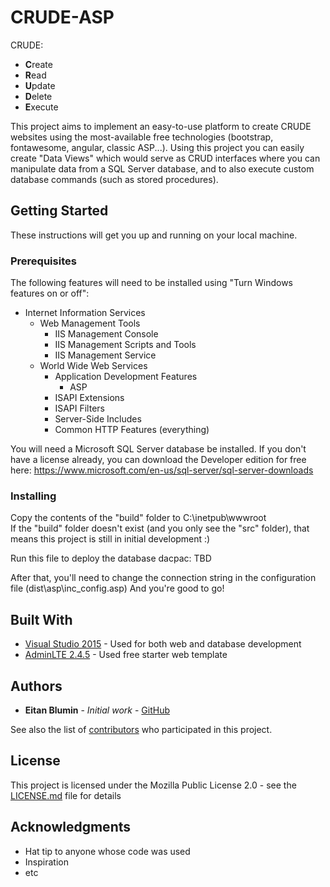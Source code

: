 # CRUDE-ASP

CRUDE:

- **C**reate
- **R**ead
- **U**pdate
- **D**elete
- **E**xecute

This project aims to implement an easy-to-use platform to create CRUDE websites using the most-available free technologies (bootstrap, fontawesome, angular, classic ASP...).
Using this project you can easily create "Data Views" which would serve as CRUD interfaces where you can manipulate data from a SQL Server database, and to also execute custom database commands (such as stored procedures).

## Getting Started

These instructions will get you up and running on your local machine.

### Prerequisites

The following features will need to be installed using "Turn Windows features on or off":
- Internet Information Services
  - Web Management Tools
    - IIS Management Console
    - IIS Management Scripts and Tools
    - IIS Management Service
  - World Wide Web Services
    - Application Development Features
      - ASP
 	 - ISAPI Extensions
 	 - ISAPI Filters
 	 - Server-Side Includes
    - Common HTTP Features (everything)

You will need a Microsoft SQL Server database be installed.
If you don't have a license already, you can download the Developer edition for free here:
https://www.microsoft.com/en-us/sql-server/sql-server-downloads

### Installing

Copy the contents of the "build" folder to C:\inetpub\wwwroot\
If the "build" folder doesn't exist (and you only see the "src" folder), that means this project is still in initial development :)

Run this file to deploy the database dacpac: TBD

After that, you'll need to change the connection string in the configuration file (dist\asp\inc_config.asp)
And you're good to go!

## Built With

* [Visual Studio 2015](https://visualstudio.microsoft.com/vs/older-downloads/) - Used for both web and database development
* [AdminLTE 2.4.5](https://adminlte.io/) - Used free starter web template

## Authors

* **Eitan Blumin** - *Initial work* - [GitHub](https://github.com/EitanBlumin)

See also the list of [contributors](https://github.com/EitanBlumin/CRUDE-ASP/graphs/contributors) who participated in this project.

## License

This project is licensed under the Mozilla Public License 2.0 - see the [LICENSE.md](https://github.com/EitanBlumin/CRUDE-ASP/blob/master/LICENSE) file for details

## Acknowledgments

* Hat tip to anyone whose code was used
* Inspiration
* etc
